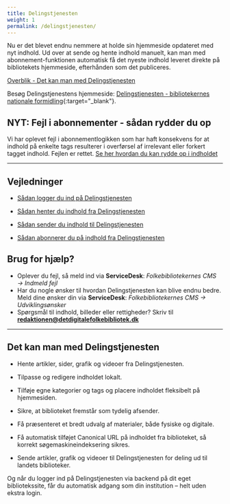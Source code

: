```yaml
---
title: Delingstjenesten
weight: 1
permalink: /delingstjenesten/
---
```


Nu er det blevet endnu nemmere at holde sin hjemmeside opdateret med nyt indhold. Ud over at sende og hente indhold manuelt, kan man med abonnement-funktionen automatisk få det nyeste indhold leveret direkte på bibliotekets hjemmeside, efterhånden som det publiceres. 

[Overblik - Det kan man med Delingstjenesten](https://www.folkebibliotekernescms.dk/main/delingstjenesten/#det-kan-man-med-delingstjenesten)

Besøg Delingstjenestens hjemmeside: [Delingstjenesten - bibliotekernes nationale formidling](https://delingstjenesten.dk/){:target="_blank"}.


## NYT: Fejl i abonnementer - sådan rydder du op
Vi har oplevet fejl i abonnementlogikken som har haft konsekvens for at indhold på enkelte tags resulterer i overførsel af irrelevant eller forkert tagget indhold. 
Fejlen er rettet.
[Se her hvordan du kan rydde op i indholdet](https://www.folkebibliotekernescms.dk/main/delingstjenesten/eksport-af-indhold/)

---

## Vejledninger

- [Sådan logger du ind på Delingstjenesten](https://www.folkebibliotekernescms.dk/main/delingstjenesten/login-i-delingstjenesten/)

- [Sådan henter du indhold fra Delingstjenesten](https://www.folkebibliotekernescms.dk/main/delingstjenesten/import-af-indhold/)

- [Sådan sender du indhold til Delingstjenesten](https://www.folkebibliotekernescms.dk/main/delingstjenesten/eksport-af-indhold/)
  
- [Sådan abonnerer du på indhold fra Delingstjenesten](https://www.folkebibliotekernescms.dk/main/delingstjenesten/abonnementsordning/)

## Brug for hjælp?
- Oplever du fejl, så meld ind via **ServiceDesk**: *Folkebibliotekernes CMS → Indmeld fejl*
- Har du nogle ønsker til hvordan Delingstjenesten kan blive endnu bedre. Meld dine ønsker din via **ServiceDesk**: *Folkebibliotekernes CMS → Udviklingsønsker*
- Spørgsmål til indhold, billeder eller rettigheder? Skriv til [**redaktionen@detdigitalefolkebibliotek.dk**](mailto:redaktionen@detdigitalefolkebibliotek.dk)


---

## Det kan man med Delingstjenesten

- Hente artikler, sider, grafik og videoer fra Delingstjenesten.

- Tilpasse og redigere indholdet lokalt.

- Tilføje egne kategorier og tags og placere indholdet fleksibelt på hjemmesiden.

- Sikre, at biblioteket fremstår som tydelig afsender.

- Få præsenteret et bredt udvalg af materialer, både fysiske og digitale.

- Få automatisk tilføjet Canonical URL på indholdet fra biblioteket, så korrekt søgemaskineindeksering sikres.
  
- Sende artikler, grafik og videoer til Delingstjenesten for deling ud til landets biblioteker.

Og når du logger ind på Delingstjenesten via backend på dit eget bibliotekssite, får du automatisk adgang som din institution – helt uden ekstra login.

